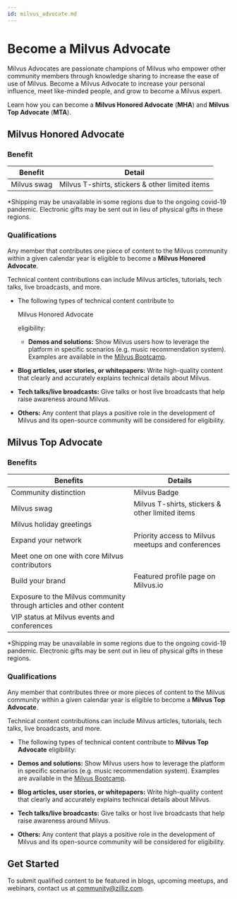 ```yaml
---
id: milvus_advocate.md
---
```


# Become a Milvus Advocate

Milvus Advocates are passionate champions of Milvus who empower other community members through knowledge sharing to increase the ease of use of Milvus. Become a Milvus Advocate to increase your personal influence, meet like-minded people, and grow to become a Milvus expert.

Learn how you can become a **Milvus Honored Advocate** (**MHA**) and **Milvus Top Advocate** (**MTA**).

## Milvus Honored Advocate

### Benefit

| **Benefit**           | **Detail**  |
| --------------------- | ------------ |
| Milvus swag | Milvus T-shirts, stickers & other limited items   |

*Shipping may be unavailable in some regions due to the ongoing covid-19 pandemic. Electronic gifts may be sent out in lieu of physical gifts in these regions.

### Qualifications

Any member that contributes one piece of content to the Milvus community within a given calendar year is eligible to become a **Milvus Honored Advocate**.

Technical content contributions can include Milvus articles, tutorials, tech talks, live broadcasts, and more.

- The following types of technical content contribute to 

  Milvus Honored Advocate

   eligibility:

  - **Demos and solutions:** Show Milvus users how to leverage the platform in specific scenarios (e.g. music recommendation system). Examples are available in the [Milvus Bootcamp](https://github.com/milvus-io/bootcamp).

- **Blog articles, user stories, or whitepapers:** Write high-quality content that clearly and accurately explains technical details about Milvus.

- **Tech talks/live broadcasts:** Give talks or host live broadcasts that help raise awareness around Milvus.

- **Others:** Any content that plays a positive role in the development of Milvus and its open-source community will be considered for eligibility.

## Milvus Top Advocate

### Benefits

| **Benefits**                                                  | **Details**                                       |
| ------------------------------------------------------------ | ------------------------------------------------- |
| Community distinction                                        | Milvus Badge                                      |
| Milvus swag                                                  | Milvus T-shirts, stickers & other limited items   |
| Milvus holiday greetings                                     |                                                   |
| Expand your network                                          | Priority access to Milvus meetups and conferences |
| Meet one on one with core Milvus contributors                |                                                   |
| Build your brand                                             | Featured profile page on Milvus.io                |
| Exposure to the Milvus community through articles and other content |                                                   |
| VIP status at Milvus events and conferences                  |                                                   |

*Shipping may be unavailable in some regions due to the ongoing covid-19 pandemic. Electronic gifts may be sent out in lieu of physical gifts in these regions.

### Qualifications

Any member that contributes three or more pieces of content to the Milvus community within a given calendar year is eligible to become a **Milvus Top Advocate**.

Technical content contributions can include Milvus articles, tutorials, tech talks, live broadcasts, and more.

- The following types of technical content contribute to **Milvus Top Advocate** eligibility:

- **Demos and solutions:** Show Milvus users how to leverage the platform in specific scenarios (e.g. music recommendation system). Examples are available in the [Milvus Bootcamp](https://github.com/milvus-io/bootcamp).

- **Blog articles, user stories, or whitepapers:** Write high-quality content that clearly and accurately explains technical details about Milvus.

- **Tech talks/live broadcasts:** Give talks or host live broadcasts that help raise awareness around Milvus.

- **Others:** Any content that plays a positive role in the development of Milvus and its open-source community will be considered for eligibility.

## Get Started

To submit qualified content to be featured in blogs, upcoming meetups, and webinars, contact us at [community@zilliz.com](mailto:community@zilliz.com).
